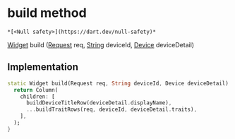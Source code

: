 


# build method




    *[<Null safety>](https://dart.dev/null-safety)*




[Widget](https://api.flutter.dev/flutter/widgets/Widget-class.html) build
([Request](https://yonomi.co/yonomi-sdk/Request-class.html) req, [String](https://api.flutter.dev/flutter/dart-core/String-class.html) deviceId, [Device](https://yonomi.co/yonomi-sdk/Device-class.html) deviceDetail)








## Implementation

```dart
static Widget build(Request req, String deviceId, Device deviceDetail) {
  return Column(
    children: [
      buildDeviceTitleRow(deviceDetail.displayName),
      ...buildTraitRows(req, deviceId, deviceDetail.traits),
    ],
  );
}
```







